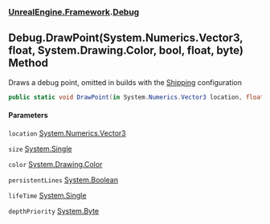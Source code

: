 ### [UnrealEngine.Framework](./UnrealEngine-Framework.md 'UnrealEngine.Framework').[Debug](./Debug.md 'UnrealEngine.Framework.Debug')
## Debug.DrawPoint(System.Numerics.Vector3, float, System.Drawing.Color, bool, float, byte) Method
Draws a debug point, omitted in builds with the <a href="https://docs.unrealengine.com/en-US/Programming/Development/BuildConfigurations/index.html#buildconfigurationdescriptions">Shipping</a> configuration  
```csharp
public static void DrawPoint(in System.Numerics.Vector3 location, float size, System.Drawing.Color color, bool persistentLines=false, float lifeTime=-1f, byte depthPriority=0);
```
#### Parameters
<a name='UnrealEngine-Framework-Debug-DrawPoint(System-Numerics-Vector3_float_System-Drawing-Color_bool_float_byte)-location'></a>
`location` [System.Numerics.Vector3](https://docs.microsoft.com/en-us/dotnet/api/System.Numerics.Vector3 'System.Numerics.Vector3')  
  
<a name='UnrealEngine-Framework-Debug-DrawPoint(System-Numerics-Vector3_float_System-Drawing-Color_bool_float_byte)-size'></a>
`size` [System.Single](https://docs.microsoft.com/en-us/dotnet/api/System.Single 'System.Single')  
  
<a name='UnrealEngine-Framework-Debug-DrawPoint(System-Numerics-Vector3_float_System-Drawing-Color_bool_float_byte)-color'></a>
`color` [System.Drawing.Color](https://docs.microsoft.com/en-us/dotnet/api/System.Drawing.Color 'System.Drawing.Color')  
  
<a name='UnrealEngine-Framework-Debug-DrawPoint(System-Numerics-Vector3_float_System-Drawing-Color_bool_float_byte)-persistentLines'></a>
`persistentLines` [System.Boolean](https://docs.microsoft.com/en-us/dotnet/api/System.Boolean 'System.Boolean')  
  
<a name='UnrealEngine-Framework-Debug-DrawPoint(System-Numerics-Vector3_float_System-Drawing-Color_bool_float_byte)-lifeTime'></a>
`lifeTime` [System.Single](https://docs.microsoft.com/en-us/dotnet/api/System.Single 'System.Single')  
  
<a name='UnrealEngine-Framework-Debug-DrawPoint(System-Numerics-Vector3_float_System-Drawing-Color_bool_float_byte)-depthPriority'></a>
`depthPriority` [System.Byte](https://docs.microsoft.com/en-us/dotnet/api/System.Byte 'System.Byte')  
  
